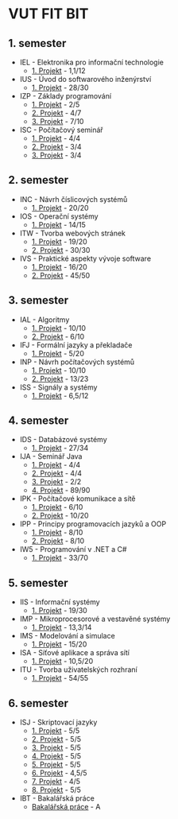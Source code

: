 # VUT FIT BIT
## 1. semester

* IEL - Elektronika pro informační technologie
  * [1. Projekt](./1_semestr/IEL/Proj1) - 1,1/12
* IUS - Úvod do softwarového inženýrství
  * [1. Projekt](./1_semestr/IUS/Proj1) - 28/30
* IZP - Základy programování
  * [1. Projekt](./1_semestr/IZP/Proj1) - 2/5
  * [2. Projekt](./1_semestr/IZP/Proj2) - 4/7
  * [3. Projekt](./1_semestr/IZP/Proj3) - 7/10
* ISC - Počítačový seminář
  * [1. Projekt](./1_semestr/ISC/Proj1) - 4/4
  * [2. Projekt](./1_semestr/ISC/Proj2&3) - 3/4
  * [3. Projekt](./1_semestr/ISC/Proj2&3) - 3/4

## 2. semester

* INC - Návrh číslicových systémů
  * [1. Projekt](./2_semestr/INC/Proj1) - 20/20
* IOS - Operační systémy
  * [1. Projekt](./2_semestr/IOS/Proj1) - 14/15
* ITW - Tvorba webových stránek
  * [1. Projekt](./2_semestr/ITW/Proj1) - 19/20
  * [2. Projekt](./2_semestr/ITW/Proj2) - 30/30
* IVS - Praktické aspekty vývoje software
  * [1. Projekt](./2_semestr/IVS/Proj1) - 16/20
  * [2. Projekt](./2_semestr/IVS/Proj2) - 45/50
  
## 3. semester

* IAL - Algoritmy
  * [1. Projekt](./3_semestr/IAL/Proj1) - 10/10
  * [2. Projekt](./3_semestr/IAL/Proj2) - 6/10
* IFJ - Formální jazyky a překladače
  * [1. Projekt](./3_semestr/IFJ/Proj1) - 5/20
* INP - Návrh počítačových systémů
  * [1. Projekt](./3_semestr/INP/Proj1) - 10/10
  * [2. Projekt](./3_semestr/INP/Proj2) - 13/23
* ISS - Signály a systémy
  * [1. Projekt](./3_semestr/ISS/Proj1) - 6,5/12
  
## 4. semester

* IDS - Databázové systémy
  * [1. Projekt](./4_semestr/IDS/Proj1) - 27/34
* IJA - Seminář Java
  * [1. Projekt](./4_semestr/IJA/Proj1) - 4/4
  * [2. Projekt](./4_semestr/IJA/Proj2) - 4/4
  * [3. Projekt](./4_semestr/IJA/Proj3) - 2/2
  * [4. Projekt](./4_semestr/IJA/Proj4) - 89/90
* IPK - Počítačové komunikace a sítě
  * [1. Projekt](./4_semestr/IPK/Proj1) - 6/10
  * [2. Projekt](./4_semestr/IPK/Proj2) - 10/20
* IPP - Principy programovacích jazyků a OOP
  * [1. Projekt](./4_semestr/IPP/Proj1) - 8/10
  * [2. Projekt](./4_semestr/IPP/Proj2) - 8/10
* IW5 - Programování v .NET a C#
  * [1. Projekt](./4_semestr/IW5/Proj1) - 33/70

## 5. semester

* IIS - Informační systémy
  * [1. Projekt](./5_semestr/IIS/Proj1) - 19/30
* IMP - Mikroprocesorové a vestavěné systémy
  * [1. Projekt](./5_semestr/IMP/Proj1) - 13,3/14
* IMS - Modelování a simulace
  * [1. Projekt](./5_semestr/IMS/Proj1) - 15/20
* ISA - Síťové aplikace a správa sítí
  * [1. Projekt](./5_semestr/ISA/Proj1) - 10,5/20
* ITU - Tvorba uživatelských rozhraní
  * [1. Projekt](./5_semestr/ITU/Proj1) - 54/55
  
## 6. semester

* ISJ - Skriptovací jazyky
  * [1. Projekt](./6_semestr/ISJ/Proj1) - 5/5
  * [2. Projekt](./6_semestr/ISJ/Proj2) - 5/5
  * [3. Projekt](./6_semestr/ISJ/Proj3) - 5/5
  * [4. Projekt](./6_semestr/ISJ/Proj4) - 5/5
  * [5. Projekt](./6_semestr/ISJ/Proj5) - 5/5
  * [6. Projekt](./6_semestr/ISJ/Proj6) - 4,5/5
  * [7. Projekt](./6_semestr/ISJ/Proj7) - 4/5
  * [8. Projekt](./6_semestr/ISJ/Proj8) - 5/5
* IBT - Bakalářská práce
  * [Bakalářská práce](./6_semestr/IBT) - A

